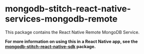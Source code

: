 # mongodb-stitch-react-native-services-mongodb-remote

This package contains the React Native Remote MongoDB Service.

**For more information on using this in a React Native app, see the [mongodb-stitch-react-native-sdk](https://www.npmjs.com/package/mongodb-stitch-react-native-sdk) package.**